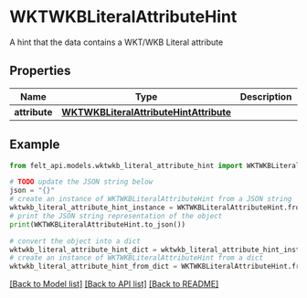 # WKTWKBLiteralAttributeHint

A hint that the data contains a WKT/WKB Literal attribute

## Properties

Name | Type | Description | Notes
------------ | ------------- | ------------- | -------------
**attribute** | [**WKTWKBLiteralAttributeHintAttribute**](WKTWKBLiteralAttributeHintAttribute.md) |  | 

## Example

```python
from felt_api.models.wktwkb_literal_attribute_hint import WKTWKBLiteralAttributeHint

# TODO update the JSON string below
json = "{}"
# create an instance of WKTWKBLiteralAttributeHint from a JSON string
wktwkb_literal_attribute_hint_instance = WKTWKBLiteralAttributeHint.from_json(json)
# print the JSON string representation of the object
print(WKTWKBLiteralAttributeHint.to_json())

# convert the object into a dict
wktwkb_literal_attribute_hint_dict = wktwkb_literal_attribute_hint_instance.to_dict()
# create an instance of WKTWKBLiteralAttributeHint from a dict
wktwkb_literal_attribute_hint_from_dict = WKTWKBLiteralAttributeHint.from_dict(wktwkb_literal_attribute_hint_dict)
```
[[Back to Model list]](../README.md#documentation-for-models) [[Back to API list]](../README.md#documentation-for-api-endpoints) [[Back to README]](../README.md)



